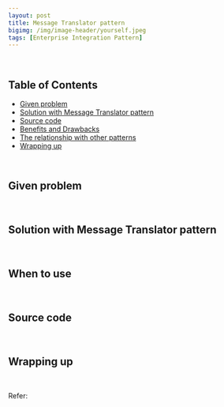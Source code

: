 ```yaml
---
layout: post
title: Message Translator pattern
bigimg: /img/image-header/yourself.jpeg
tags: [Enterprise Integration Pattern]
---
```





<br>

## Table of Contents
- [Given problem](#given-problem)
- [Solution with Message Translator pattern](#solution-with-message-traslator-pattern)
- [Source code](#source-code)
- [Benefits and Drawbacks](#benefits-and-drawbacks)
- [The relationship with other patterns](#the-relationship-with-other-patterns)
- [Wrapping up](#wrapping-up)


<br>

## Given problem






<br>

## Solution with Message Translator pattern






<br>

## When to use





<br>

## Source code





<br>

## Wrapping up




<br>

Refer:

